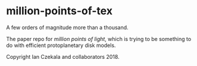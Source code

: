 # million-points-of-tex

A few orders of magnitude more than a thousand.

The paper repo for *million points of light*, which is trying to be something to do with efficient protoplanetary disk models.

Copyright Ian Czekala and collaborators 2018.

